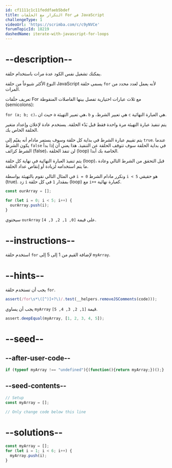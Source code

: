 ```yaml
---
id: cf1111c1c11feddfaeb5bdef
title: التكرار مع الحلَقات For في JavaScript
challengeType: 1
videoUrl: 'https://scrimba.com/c/c9yNVCe'
forumTopicId: 18219
dashedName: iterate-with-javascript-for-loops
---
```


# --description--

يمكنك تشغيل نفس الكود عدة مرات باستخدام حلقة.

النوع الأكثر شيوعاً من حلقة JavaScript يسمى حلقة `for` لأنه يعمل لعدد محدد من المرات.

تعريف حلَقات For مع ثلاث عبارات اختيارية تفصل بينها الفاصلات المنقوطة (semicolons):

`for (a; b; c)`، حيث ان `a` هي تعبير التهيئة، `b` هي تعبير الشرط، و `c` هي العبارة النهائية.

يتم تنفيذ عبارة التهيئة مرة واحدة فقط قبل بَدْء الحلقة. يستخدم عادة لإعلان وإعداد متغير الحلقة الخاص بك.

يتم تقييم عبارة الشرط في بداية كل حلقة وسوف يستمر مادام أنه يقيّم إلى `true`. عندما يكون الشرط `false` في بداية الحلقة سوف تتوقف الحلقة عن التنفيذ. هذا يعني أن إذا بدأ الشرط كزائف (false)، لن تنفذ الحلقة (loop) الخاصة بك أبدا.

يتم تنفيذ العبارة النهائية في نهاية كل حلقة (loop)، قبل التحقق من الشرط التالي وعادة ما يتم استخدامه لزيادة أو إنقاص عداد الحلقة.

في المثال التالي نقوم بالتهيئة بواسطة `i = 0` ونكرر مادام الشرط `i < 5` هو حقيقي (true). زد `i` بمقدار `1` في كل حلقة (loop) مع `i++` كعبارة نهائية.

```js
const ourArray = [];

for (let i = 0; i < 5; i++) {
  ourArray.push(i);
}
```

سيحتوي `ourArray` على قيمة `[0, 1, 2, 3, 4]`.

# --instructions--

استخدم حلقة `for` لإضافة القيم من 1 إلى 5 إلى `myArray`.

# --hints--

يجب أن تستخدم حلقة `for`.

```js
assert(/for\s*\([^)]+?\)/.test(__helpers.removeJSComments(code)));
```

يجب أن يساوي `myArray` قيمة `[1, 2, 3, 4, 5]`.

```js
assert.deepEqual(myArray, [1, 2, 3, 4, 5]);
```

# --seed--

## --after-user-code--

```js
if (typeof myArray !== "undefined"){(function(){return myArray;})();}
```

## --seed-contents--

```js
// Setup
const myArray = [];

// Only change code below this line

```

# --solutions--

```js
const myArray = [];
for (let i = 1; i < 6; i++) {
  myArray.push(i);
}
```
